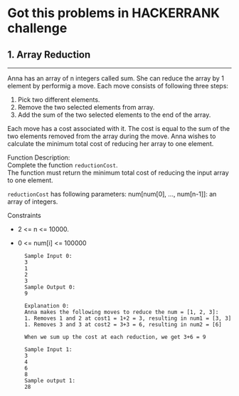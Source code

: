 # Got this problems in HACKERRANK challenge


## 1. Array Reduction
-----


Anna has an array of n integers called sum.
She can reduce the array by 1 element by performig a move.
Each move consists of following three steps:
1. Pick two different elements.
2. Remove the two selected elements from array.
3. Add the sum of the two selected elements to the end of the array.

Each move has a cost associated with it.
The cost is equal to the sum of the two elements removed from the array during the move.
Anna wishes to calculate the minimum total cost of reducing her array to one element.

Function Description:   
Complete the function `reductionCost`.   
The function must return the minimum total cost of reducing the input array to one element.   

`reductionCost` has following parameters:
num[num[0], ..., num[n-1]]: an array of integers.

Constraints
- 2 <= n <= 10000.
- 0 <= num[i] <= 100000

		Sample Input 0:
		3
		1
		2
		3
		Sample Output 0:
		9
		
		Explanation 0:
		Anna makes the following moves to reduce the num = [1, 2, 3]:
		1. Removes 1 and 2 at cost1 = 1+2 = 3, resulting in num1 = [3, 3]
		1. Removes 3 and 3 at cost2 = 3+3 = 6, resulting in num2 = [6]
		
		When we sum up the cost at each reduction, we get 3+6 = 9
		
		Sample Input 1:
		3
		4
		6
		8
		Sample output 1:
		28
		